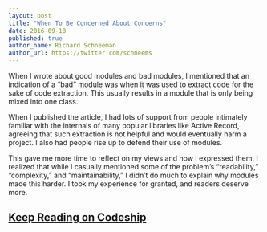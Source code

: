 ```yaml
---
layout: post
title: "When To Be Concerned About Concerns"
date: 2016-09-18
published: true
author_name: Richard Schneeman
author_url: https://twitter.com/schneems
---
```


When I wrote about good modules and bad modules, I mentioned that an indication of a “bad” module was when it was used to extract code for the sake of code extraction. This usually results in a module that is only being mixed into one class.

When I published the article, I had lots of support from people intimately familiar with the internals of many popular libraries like Active Record, agreeing that such extraction is not helpful and would eventually harm a project. I also had people rise up to defend their use of modules.

This gave me more time to reflect on my views and how I expressed them. I realized that while I casually mentioned some of the problem’s “readability,” “complexity,” and “maintainability,” I didn’t do much to explain why modules made this harder. I took my experience for granted, and readers deserve more.

## [Keep Reading on Codeship](https://blog.codeship.com/when-to-be-concerned-about-concerns/)
